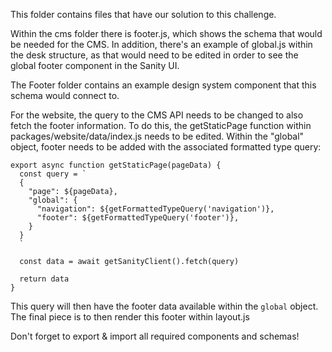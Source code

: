 This folder contains files that have our solution to this challenge.

Within the cms folder there is footer.js, which shows the schema that would be needed for the CMS. In addition, there's an example of global.js within the desk structure, as that would need to be edited in order to see the global footer component in the Sanity UI.

The Footer folder contains an example design system component that this schema would connect to.

For the website, the query to the CMS API needs to be changed to also fetch the footer information. To do this, the  getStaticPage function within packages/website/data/index.js needs to be edited. Within the "global" object, footer needs to be added with the associated formatted type query:

```
export async function getStaticPage(pageData) {
  const query = `
  {
    "page": ${pageData},
    "global": {
      "navigation": ${getFormattedTypeQuery('navigation')},
      "footer": ${getFormattedTypeQuery('footer')},
    }
  }
  `

  const data = await getSanityClient().fetch(query)

  return data
}
```

This query will then have the footer data available within the `global` object. The final piece is to then render this footer within layout.js

Don't forget to export & import all required components and schemas! 